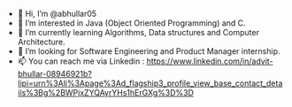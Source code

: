 - 👋 Hi, I’m @abhullar05
- 👀 I’m interested in Java (Object Oriented Programming) and C.
- 🌱 I’m currently learning Algorithms, Data structures and Computer Architecture.
- 💞️ I’m looking for Software Engineering and Product Manager internship.
- 📫 You can reach me via Linkedin : https://www.linkedin.com/in/advit-bhullar-08946921b?lipi=urn%3Ali%3Apage%3Ad_flagship3_profile_view_base_contact_details%3Bg%2BWPjxZYQAyrYHs1hErGXg%3D%3D

<!---
abhullar05/abhullar05 is a ✨ special ✨ repository because its `README.md` (this file) appears on your GitHub profile.
You can click the Preview link to take a look at your changes.
--->

